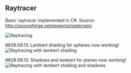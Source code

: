 Raytracer
---------

Basic raytracer implemented in C#. Source: http://sourceforge.net/projects/rasterrain/

![Raytracing](https://dl.dropboxusercontent.com/u/1397694/output.png "Raytracing")

##28.09.13: Lambert shading for spheres now working!
![Raytracing with lambert shading](https://dl.dropboxusercontent.com/u/1397694/output-sphere-lambert.png "Raytracing with lambert shading")

##28.09.13: Shadows and lambert for planes now working!
![Raytracing with lambert shading and shadows](https://dl.dropboxusercontent.com/u/1397694/output-lambert-shadow.png "Raytracing with lambert shading and shadows")

